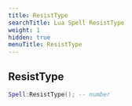 ```yaml
---
title: ResistType
searchTitle: Lua Spell ResistType
weight: 1
hidden: true
menuTitle: ResistType
---
```

## ResistType
```lua
Spell:ResistType(); -- number
```